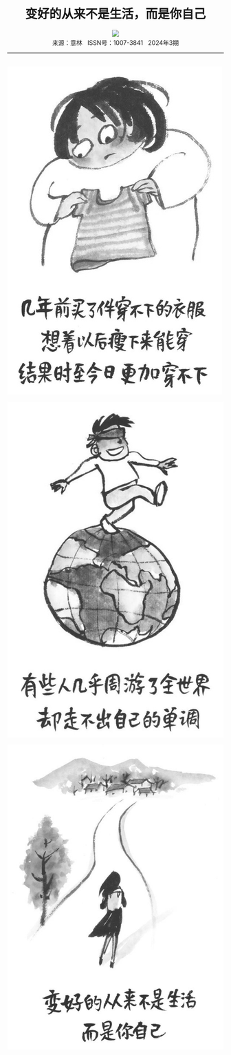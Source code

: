 # <center>变好的从来不是生活，而是你自己</center>

<div align=center><img src="https://raw.githubusercontent.com/leaguecn/magazines/main/img_authors/%d7%f7%d5%df%a3%ba%c1%d6%b5%db%e4%bd.jpg"></div>

<center>来源：意林   ISSN号：1007-3841   2024年3期</center>

* * *

<br>![](https://raw.githubusercontent.com/leaguecn/magazines/main/img/yili20240358-1-l.jpg)

![](https://raw.githubusercontent.com/leaguecn/magazines/main/img/yili20240358-2-l.jpg)

![](https://raw.githubusercontent.com/leaguecn/magazines/main/img/yili20240358-3-l.jpg)
